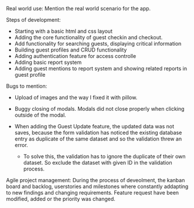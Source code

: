 
Real world use:
Mention the real world scenario for the app.

Steps of development:
- Starting with a basic html and css layout
- Adding the core functionality of guest checkin and checkout.
- Add functionality for searching guests, displaying critical information
- Building guest profiles and CRUD functionality
- Adding authentication feature for access controlle
- Adding basic report system
- Adding guest mentions to report system and showing related reports in guest profile


Bugs to mention: 
- Upload of images and the way I fixed it with pillow.
- Buggy closing of modals. Modals did not close properly when clicking outside of the modal.

- When adding the Guest Update feature, the updated data was not saves, because the form validation has noticed the existing database entry as duplicate of the same dataset and so the validation threw an error.
    - To solve this, the validation has to ignore the duplicate of their own dataset. So exclude the dataset with given ID in the validation process.

Agile project management: 
During the process of deveolment, the kanban board and backlog, userstories and milestones where constantly addapting to new findings and changing requirements. Feature request have been modified, added or the priority was changed.